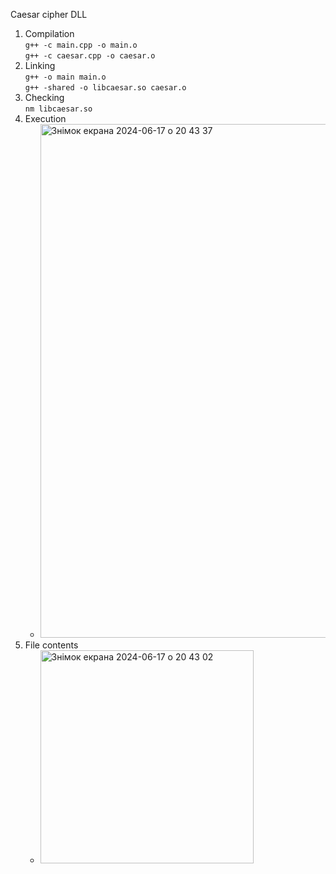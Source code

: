 Caesar cipher DLL
1. Compilation </br>
   `g++ -c main.cpp -o main.o` </br>
   `g++ -c caesar.cpp -o caesar.o`
2. Linking </br>
   `g++ -o main main.o` </br>
   `g++ -shared -o libcaesar.so caesar.o`
3. Checking </br>
   `nm libcaesar.so`
4. Execution
   - <img width="822" alt="Знімок екрана 2024-06-17 о 20 43 37" src="https://github.com/Viktoriia-Semenko/caesar-encryption-vsemenko/assets/150340301/2206c793-8a00-487c-a381-892ae38e0a43">
5. File contents
   - <img width="341" alt="Знімок екрана 2024-06-17 о 20 43 02" src="https://github.com/Viktoriia-Semenko/caesar-encryption-vsemenko/assets/150340301/10537f58-ef8d-4170-ae43-56ad31e9fd2a">
